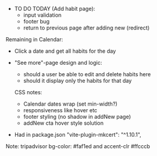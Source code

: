 * TO DO TODAY (Add habit page):
   - input validation 
   - footer bug
   - return to previous page after adding new (redirect)


Remaining in Calendar:
* Click a date and get all habits for the day

* "See more"-page design and logic:
   - should a user be able to edit and delete habits here
   - should it display only the habits for that day


   CSS notes:
   - Calendar dates wrap (set min-width?)
   - responsiveness like hover etc
   - footer styling (no shadow in addNew page)
   - addNew cta hover style solution


* Had in package.json
"vite-plugin-mkcert": "^1.10.1",

Note: tripadvisor bg-color: #faf1ed and accent-clr #ffcccb